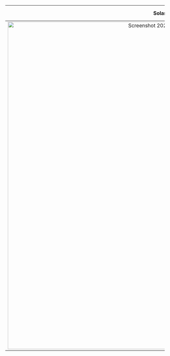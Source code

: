 
Solarized dark             |  Solarized Ocean
:-------------------------:|:-------------------------:
<img width="1033" alt="Screenshot 2023-03-20 at 14 19 10" src="https://user-images.githubusercontent.com/116297850/226369274-4b1ad6b5-5c21-493f-8e01-61727934a609.png">  |  ![](https://...Ocean.png)
